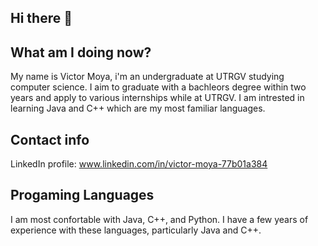 ## Hi there 👋

## What am I doing now?
My name is Victor Moya, i'm an undergraduate at UTRGV studying computer science. I aim to graduate with a bachleors degree within two years and apply to various internships while at UTRGV. I am intrested in learning Java and C++ which are my most familiar languages. 

## Contact info
LinkedIn profile: www.linkedin.com/in/victor-moya-77b01a384

## Progaming Languages
I am most confortable with Java, C++, and Python. I have a few years of experience with these languages, particularly Java and C++.
